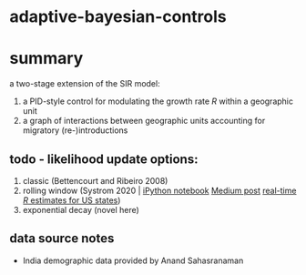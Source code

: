 # adaptive-bayesian-controls

# summary
a two-stage extension of the SIR model: 
1. a PID-style control for modulating the growth rate <i>R</i> within a geographic unit
2. a graph of interactions between geographic units accounting for migratory (re-)introductions

## todo - likelihood update options:
1. classic (Bettencourt and Ribeiro 2008)
2. rolling window (Systrom 2020 | [iPython notebook](https://github.com/k-sys/covid-19/blob/master/Realtime%20R0.ipynb) [Medium post](http://systrom.com/blog/the-metric-we-need-to-manage-covid-19/) [real-time <i>R</i> estimates for US states](https://rt.live/))
3. exponential decay (novel here)

## data source notes
- India demographic data provided by Anand Sahasranaman 